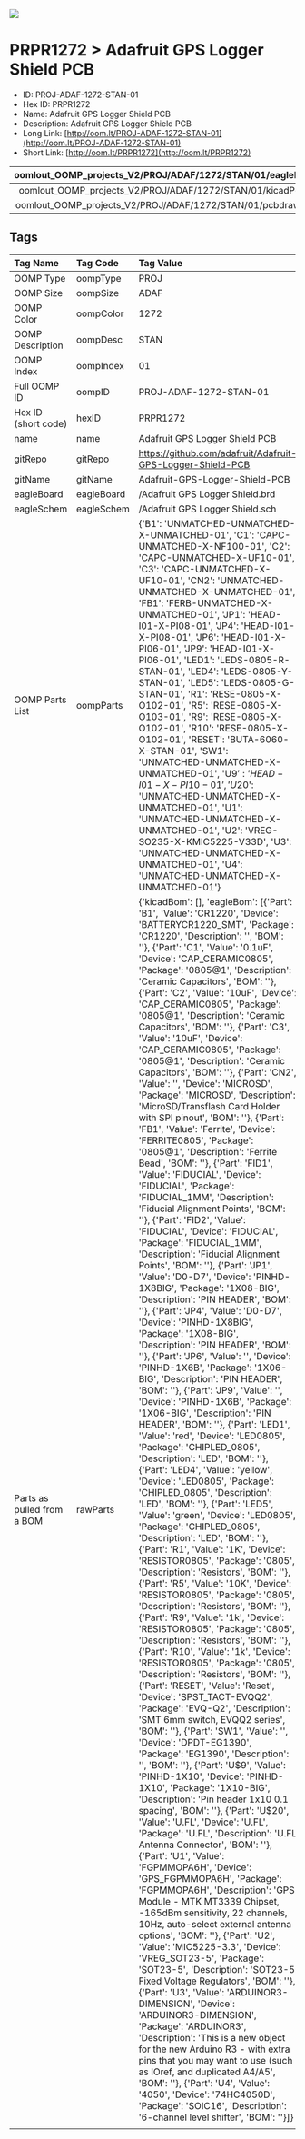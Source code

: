 


  
![][im]
# PRPR1272 > Adafruit GPS Logger Shield PCB

- ID: PROJ-ADAF-1272-STAN-01
- Hex ID: PRPR1272
- Name: Adafruit GPS Logger Shield PCB
- Description: Adafruit GPS Logger Shield PCB
- Long Link: [http://oom.lt/PROJ-ADAF-1272-STAN-01](http://oom.lt/PROJ-ADAF-1272-STAN-01)
- Short Link: [http://oom.lt/PRPR1272](http://oom.lt/PRPR1272)
  

|oomlout_OOMP_projects_V2/PROJ/ADAF/1272/STAN/01/eagleImage.png|oomlout_OOMP_projects_V2/PROJ/ADAF/1272/STAN/01/eagleSchemImage.png|oomlout_OOMP_projects_V2/PROJ/ADAF/1272/STAN/01/kicadPcb3dFront.png|oomlout_OOMP_projects_V2/PROJ/ADAF/1272/STAN/01/kicadPcb3dBack.png|
| :---: | :---: | :---: | :---: |
|oomlout_OOMP_projects_V2/PROJ/ADAF/1272/STAN/01/kicadPcb3d.png|oomlout_OOMP_projects_V2/PROJ/ADAF/1272/STAN/01/bomBack.png|oomlout_OOMP_projects_V2/PROJ/ADAF/1272/STAN/01/bomFront.png|oomlout_OOMP_projects_V2/PROJ/ADAF/1272/STAN/01/pcbdraw.svg|
|oomlout_OOMP_projects_V2/PROJ/ADAF/1272/STAN/01/pcbdrawBack.svg||||

## Tags
  

|Tag Name|Tag Code|Tag Value|
| :--- | :--- | :--- |
|OOMP Type|oompType|PROJ|
|OOMP Size|oompSize|ADAF|
|OOMP Color|oompColor|1272|
|OOMP Description|oompDesc|STAN|
|OOMP Index|oompIndex|01|
|Full OOMP ID|oompID|PROJ-ADAF-1272-STAN-01|
|Hex ID (short code)|hexID|PRPR1272|
|name|name|Adafruit GPS Logger Shield PCB|
|gitRepo|gitRepo|https://github.com/adafruit/Adafruit-GPS-Logger-Shield-PCB|
|gitName|gitName|Adafruit-GPS-Logger-Shield-PCB|
|eagleBoard|eagleBoard|/Adafruit GPS Logger Shield.brd|
|eagleSchem|eagleSchem|/Adafruit GPS Logger Shield.sch|
|OOMP Parts List|oompParts|{'B1': 'UNMATCHED-UNMATCHED-X-UNMATCHED-01', 'C1': 'CAPC-UNMATCHED-X-NF100-01', 'C2': 'CAPC-UNMATCHED-X-UF10-01', 'C3': 'CAPC-UNMATCHED-X-UF10-01', 'CN2': 'UNMATCHED-UNMATCHED-X-UNMATCHED-01', 'FB1': 'FERB-UNMATCHED-X-UNMATCHED-01', 'JP1': 'HEAD-I01-X-PI08-01', 'JP4': 'HEAD-I01-X-PI08-01', 'JP6': 'HEAD-I01-X-PI06-01', 'JP9': 'HEAD-I01-X-PI06-01', 'LED1': 'LEDS-0805-R-STAN-01', 'LED4': 'LEDS-0805-Y-STAN-01', 'LED5': 'LEDS-0805-G-STAN-01', 'R1': 'RESE-0805-X-O102-01', 'R5': 'RESE-0805-X-O103-01', 'R9': 'RESE-0805-X-O102-01', 'R10': 'RESE-0805-X-O102-01', 'RESET': 'BUTA-6060-X-STAN-01', 'SW1': 'UNMATCHED-UNMATCHED-X-UNMATCHED-01', 'U$9': 'HEAD-I01-X-PI10-01', 'U$20': 'UNMATCHED-UNMATCHED-X-UNMATCHED-01', 'U1': 'UNMATCHED-UNMATCHED-X-UNMATCHED-01', 'U2': 'VREG-SO235-X-KMIC5225-V33D', 'U3': 'UNMATCHED-UNMATCHED-X-UNMATCHED-01', 'U4': 'UNMATCHED-UNMATCHED-X-UNMATCHED-01'}|
|Parts as pulled from a BOM|rawParts|{'kicadBom': [], 'eagleBom': [{'Part': 'B1', 'Value': 'CR1220', 'Device': 'BATTERYCR1220_SMT', 'Package': 'CR1220', 'Description': '', 'BOM': ''}, {'Part': 'C1', 'Value': '0.1uF', 'Device': 'CAP_CERAMIC0805', 'Package': '0805@1', 'Description': 'Ceramic Capacitors', 'BOM': ''}, {'Part': 'C2', 'Value': '10uF', 'Device': 'CAP_CERAMIC0805', 'Package': '0805@1', 'Description': 'Ceramic Capacitors', 'BOM': ''}, {'Part': 'C3', 'Value': '10uF', 'Device': 'CAP_CERAMIC0805', 'Package': '0805@1', 'Description': 'Ceramic Capacitors', 'BOM': ''}, {'Part': 'CN2', 'Value': '', 'Device': 'MICROSD', 'Package': 'MICROSD', 'Description': 'MicroSD/Transflash Card Holder with SPI pinout', 'BOM': ''}, {'Part': 'FB1', 'Value': 'Ferrite', 'Device': 'FERRITE0805', 'Package': '0805@1', 'Description': 'Ferrite Bead', 'BOM': ''}, {'Part': 'FID1', 'Value': 'FIDUCIAL', 'Device': 'FIDUCIAL', 'Package': 'FIDUCIAL_1MM', 'Description': 'Fiducial Alignment Points', 'BOM': ''}, {'Part': 'FID2', 'Value': 'FIDUCIAL', 'Device': 'FIDUCIAL', 'Package': 'FIDUCIAL_1MM', 'Description': 'Fiducial Alignment Points', 'BOM': ''}, {'Part': 'JP1', 'Value': 'D0-D7', 'Device': 'PINHD-1X8BIG', 'Package': '1X08-BIG', 'Description': 'PIN HEADER', 'BOM': ''}, {'Part': 'JP4', 'Value': 'D0-D7', 'Device': 'PINHD-1X8BIG', 'Package': '1X08-BIG', 'Description': 'PIN HEADER', 'BOM': ''}, {'Part': 'JP6', 'Value': '', 'Device': 'PINHD-1X6B', 'Package': '1X06-BIG', 'Description': 'PIN HEADER', 'BOM': ''}, {'Part': 'JP9', 'Value': '', 'Device': 'PINHD-1X6B', 'Package': '1X06-BIG', 'Description': 'PIN HEADER', 'BOM': ''}, {'Part': 'LED1', 'Value': 'red', 'Device': 'LED0805', 'Package': 'CHIPLED_0805', 'Description': 'LED', 'BOM': ''}, {'Part': 'LED4', 'Value': 'yellow', 'Device': 'LED0805', 'Package': 'CHIPLED_0805', 'Description': 'LED', 'BOM': ''}, {'Part': 'LED5', 'Value': 'green', 'Device': 'LED0805', 'Package': 'CHIPLED_0805', 'Description': 'LED', 'BOM': ''}, {'Part': 'R1', 'Value': '1K', 'Device': 'RESISTOR0805', 'Package': '0805', 'Description': 'Resistors', 'BOM': ''}, {'Part': 'R5', 'Value': '10K', 'Device': 'RESISTOR0805', 'Package': '0805', 'Description': 'Resistors', 'BOM': ''}, {'Part': 'R9', 'Value': '1k', 'Device': 'RESISTOR0805', 'Package': '0805', 'Description': 'Resistors', 'BOM': ''}, {'Part': 'R10', 'Value': '1k', 'Device': 'RESISTOR0805', 'Package': '0805', 'Description': 'Resistors', 'BOM': ''}, {'Part': 'RESET', 'Value': 'Reset', 'Device': 'SPST_TACT-EVQQ2', 'Package': 'EVQ-Q2', 'Description': 'SMT 6mm switch, EVQQ2 series', 'BOM': ''}, {'Part': 'SW1', 'Value': '', 'Device': 'DPDT-EG1390', 'Package': 'EG1390', 'Description': '', 'BOM': ''}, {'Part': 'U$9', 'Value': 'PINHD-1X10', 'Device': 'PINHD-1X10', 'Package': '1X10-BIG', 'Description': 'Pin header 1x10 0.1 spacing', 'BOM': ''}, {'Part': 'U$20', 'Value': 'U.FL', 'Device': 'U.FL', 'Package': 'U.FL', 'Description': 'U.FL Antenna Connector', 'BOM': ''}, {'Part': 'U1', 'Value': 'FGPMMOPA6H', 'Device': 'GPS_FGPMMOPA6H', 'Package': 'FGPMMOPA6H', 'Description': 'GPS Module - MTK MT3339 Chipset, -165dBm sensitivity, 22 channels, 10Hz, auto-select external antenna options', 'BOM': ''}, {'Part': 'U2', 'Value': 'MIC5225-3.3', 'Device': 'VREG_SOT23-5', 'Package': 'SOT23-5', 'Description': 'SOT23-5 Fixed Voltage Regulators', 'BOM': ''}, {'Part': 'U3', 'Value': 'ARDUINOR3-DIMENSION', 'Device': 'ARDUINOR3-DIMENSION', 'Package': 'ARDUINOR3', 'Description': 'This is a new object for the new Arduino R3 - with extra pins that you may want to use (such as IOref, and duplicated A4/A5', 'BOM': ''}, {'Part': 'U4', 'Value': '4050', 'Device': '74HC4050D', 'Package': 'SOIC16', 'Description': '6-channel level shifter', 'BOM': ''}]}|
||||



[im]: PROJ/ADAF/1272/STAN/01/kicadPcb3d_450.png
